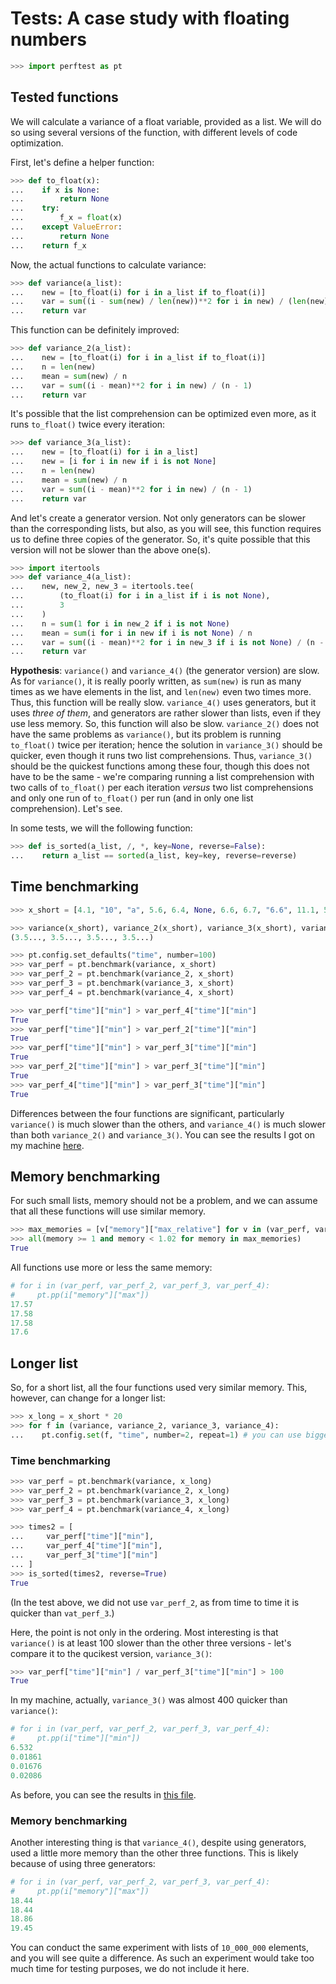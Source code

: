 # Tests: A case study with floating numbers

```python
>>> import perftest as pt

```

## Tested functions

We will calculate a variance of a float variable, provided as a list. We will do so using several versions of the function, with different levels of code optimization.

First, let's define a helper function:

```python
>>> def to_float(x):
...    if x is None:
...        return None
...    try:
...        f_x = float(x)
...    except ValueError:
...        return None
...    return f_x

```

Now, the actual functions to calculate variance:

```python
>>> def variance(a_list):
...    new = [to_float(i) for i in a_list if to_float(i)]
...    var = sum((i - sum(new) / len(new))**2 for i in new) / (len(new) - 1)
...    return var

```

This function can be definitely improved:

```python
>>> def variance_2(a_list):
...    new = [to_float(i) for i in a_list if to_float(i)]
...    n = len(new)
...    mean = sum(new) / n
...    var = sum((i - mean)**2 for i in new) / (n - 1)
...    return var

```

It's possible that the list comprehension can be optimized even more, as it runs `to_float()` twice every iteration:

```python
>>> def variance_3(a_list):
...    new = [to_float(i) for i in a_list]
...    new = [i for i in new if i is not None]
...    n = len(new)
...    mean = sum(new) / n
...    var = sum((i - mean)**2 for i in new) / (n - 1)
...    return var

```

And let's create a generator version. Not only generators can be slower than the corresponding lists, but also, as you will see, this function requires us to define three copies of the generator. So, it's quite possible that this version will not be slower than the above one(s).

```python
>>> import itertools
>>> def variance_4(a_list):
...    new, new_2, new_3 = itertools.tee(
...        (to_float(i) for i in a_list if i is not None),
...        3
...    )
...    n = sum(1 for i in new_2 if i is not None)
...    mean = sum(i for i in new if i is not None) / n
...    var = sum((i - mean)**2 for i in new_3 if i is not None) / (n - 1)
...    return var

```

**Hypothesis**: `variance()` and `variance_4()` (the generator version) are slow. As for `variance()`, it is really poorly written, as `sum(new)` is run as many times as we have elements in the list, and `len(new)` even two times more. Thus, this function will be really slow.  `variance_4()` uses generators, but it uses *three of them*, and generators are rather slower than lists, even if they use less memory. So, this function will also be slow. `variance_2()` does not have the same problems as `variance()`, but its problem is running `to_float()` twice per iteration; hence the solution in `variance_3()` should be quicker, even though it runs two list comprehensions. Thus, `variance_3()` should be the quickest functions among these four, though this does not have to be the same - we're comparing running a list comprehension with two calls of `to_float()` per each iteration *versus* two list comprehensions and only one run of `to_float()` per run (and in only one list comprehension). Let's see.

In some tests, we will the following function:

```python
>>> def is_sorted(a_list, /, *, key=None, reverse=False):
...    return a_list == sorted(a_list, key=key, reverse=reverse)

```

## Time benchmarking

```python
>>> x_short = [4.1, "10", "a", 5.6, 6.4, None, 6.6, 6.7, "6.6", 11.1, 5.6, "33,3", 7.1, "5.2", 10.2, 5.3, 7.4, 6.6, 6.5, 5.5, 10.1, 5.2, 7.2, None, None, None, "opal", ] * 100

>>> variance(x_short), variance_2(x_short), variance_3(x_short), variance_4(x_short) #doctest: +ELLIPSIS
(3.5..., 3.5..., 3.5..., 3.5...)

>>> pt.config.set_defaults("time", number=100)
>>> var_perf = pt.benchmark(variance, x_short)
>>> var_perf_2 = pt.benchmark(variance_2, x_short)
>>> var_perf_3 = pt.benchmark(variance_3, x_short)
>>> var_perf_4 = pt.benchmark(variance_4, x_short)

>>> var_perf["time"]["min"] > var_perf_4["time"]["min"]
True
>>> var_perf["time"]["min"] > var_perf_2["time"]["min"]
True
>>> var_perf["time"]["min"] > var_perf_3["time"]["min"]
True
>>> var_perf_2["time"]["min"] > var_perf_3["time"]["min"]
True
>>> var_perf_4["time"]["min"] > var_perf_3["time"]["min"]
True

```

Differences between the four functions are significant, particularly `variance()` is much slower than the others, and `variance_4()` is much slower than both `variance_2()` and `variance_3()`. You can see the results I got on  my machine [here](results_of_floats.md).


## Memory benchmarking

For such small lists, memory should not be a problem, and we can assume that all these functions will use similar memory.

```python
>>> max_memories = [v["memory"]["max_relative"] for v in (var_perf, var_perf_2, var_perf_3, var_perf_4)] 
>>> all(memory >= 1 and memory < 1.02 for memory in max_memories)
True

```

All functions use more or less the same memory:

```python
# for i in (var_perf, var_perf_2, var_perf_3, var_perf_4):
#     pt.pp(i["memory"]["max"])
17.57
17.58
17.58
17.6
```


## Longer list

So, for a short list, all the four functions used very similar memory. This, however, can change for a longer list:

```python
>>> x_long = x_short * 20
>>> for f in (variance, variance_2, variance_3, variance_4):
...    pt.config.set(f, "time", number=2, repeat=1) # you can use bigger values in your tests

```

### Time benchmarking

```python
>>> var_perf = pt.benchmark(variance, x_long)
>>> var_perf_2 = pt.benchmark(variance_2, x_long)
>>> var_perf_3 = pt.benchmark(variance_3, x_long)
>>> var_perf_4 = pt.benchmark(variance_4, x_long)

>>> times2 = [
...     var_perf["time"]["min"],
...     var_perf_4["time"]["min"],
...     var_perf_3["time"]["min"]
... ]
>>> is_sorted(times2, reverse=True)
True

```

(In the test above, we did not use `var_perf_2`, as from time to time it is quicker than `vat_perf_3`.)

Here, the point is not only in the ordering. Most interesting is that `variance()` is at least 100 slower than the other three versions - let's compare it to the qucikest version, `variance_3()`:

```python
>>> var_perf["time"]["min"] / var_perf_3["time"]["min"] > 100
True

```

In my machine, actually, `variance_3()` was almost 400 quicker than `variance()`:

```python
# for i in (var_perf, var_perf_2, var_perf_3, var_perf_4):
#     pt.pp(i["time"]["min"])
6.532
0.01861
0.01676
0.02086

```


As before, you can see the results in [this file](results_of_floats.md).


### Memory benchmarking

Another interesting thing is that `variance_4()`, despite using generators, used a little more memory than the other three functions. This is likely because of using three generators:

```python
# for i in (var_perf, var_perf_2, var_perf_3, var_perf_4):
#     pt.pp(i["memory"]["max"])
18.44
18.44
18.86
19.45

```

You can conduct the same experiment with lists of `10_000_000` elements, and you will see quite a difference. As such an experiment would take too much time for testing purposes, we  do not include it here.
